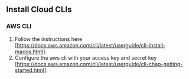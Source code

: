 ## Install Cloud CLIs

### AWS CLI

 1. Follow the instructions here [https://docs.aws.amazon.com/cli/latest/userguide/cli-install-macos.html].
 1. Configure the aws cli with your access key and secret key [https://docs.aws.amazon.com/cli/latest/userguide/cli-chap-getting-started.html].

